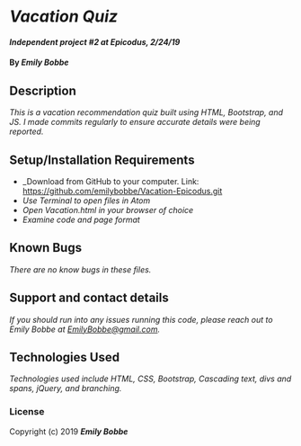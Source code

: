 # _Vacation Quiz_

#### _Independent project #2 at Epicodus, 2/24/19_

#### By _**Emily Bobbe**_

## Description

_This is a vacation recommendation quiz built using HTML, Bootstrap, and JS. I made commits regularly to ensure accurate details were being reported._

## Setup/Installation Requirements

* _Download from GitHub to your computer. Link: https://github.com/emilybobbe/Vacation-Epicodus.git
* _Use Terminal to open files in Atom_
* _Open Vacation.html in your browser of choice_
* _Examine code and page format_

## Known Bugs

_There are no know bugs in these files._

## Support and contact details

_If you should run into any issues running this code, please reach out to Emily Bobbe at EmilyBobbe@gmail.com._

## Technologies Used

_Technologies used include HTML, CSS, Bootstrap, Cascading text, divs and spans, jQuery, and branching._

### License

Copyright (c) 2019 **_Emily Bobbe_**
